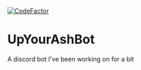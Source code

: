[![CodeFactor](https://www.codefactor.io/repository/github/upyourashley/upyourashbot/badge)](https://www.codefactor.io/repository/github/upyourashley/upyourashbot)

# UpYourAshBot
A discord bot I've been working on for a bit 
